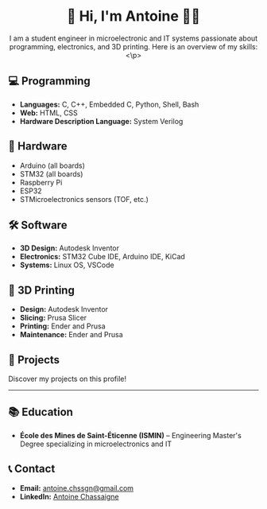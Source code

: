 <h1 align="center">👋 Hi, I'm Antoine 👨‍💻</h1>

<p align="center">I am a student engineer in microelectronic and IT systems passionate about programming, electronics, and 3D printing. Here is an overview of my skills:<\p>

## 💻 Programming
- **Languages:** C, C++, Embedded C, Python, Shell, Bash
- **Web:** HTML, CSS
- **Hardware Description Language:** System Verilog

## 🔧 Hardware
- Arduino (all boards)
- STM32 (all boards)
- Raspberry Pi
- ESP32
- STMicroelectronics sensors (TOF, etc.)

## 🛠️ Software
- **3D Design:** Autodesk Inventor
- **Electronics:** STM32 Cube IDE, Arduino IDE, KiCad
- **Systems:** Linux OS, VSCode

## 🧩 3D Printing
- **Design:** Autodesk Inventor
- **Slicing:** Prusa Slicer
- **Printing:** Ender and Prusa
- **Maintenance:** Ender and Prusa

## 🚀 Projects
Discover my projects on this profile!

---

## 📚 Education

- **École des Mines de Saint-Éticenne (ISMIN)** – Engineering Master's Degree specializing in microelectronics and IT


## 📞 Contact
- **Email:** antoine.chssgn@gmail.com
- **LinkedIn:** [Antoine Chassaigne](https://www.linkedin.com/in/antoine-chassaigne-19a045268/)

